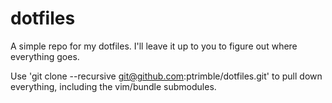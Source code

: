 dotfiles
========

A simple repo for my dotfiles. I'll leave it up to you to figure out where everything goes.

Use 'git clone --recursive git@github.com:ptrimble/dotfiles.git' to pull down everything, including
the vim/bundle submodules.
